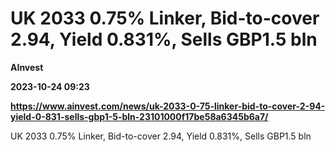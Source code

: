 # UK 2033 0.75% Linker, Bid-to-cover 2.94, Yield 0.831%, Sells GBP1.5 bln
**AInvest**

**2023-10-24 09:23**

**https://www.ainvest.com/news/uk-2033-0-75-linker-bid-to-cover-2-94-yield-0-831-sells-gbp1-5-bln-23101000f17be58a6345b6a7/**

UK 2033 0.75% Linker, Bid-to-cover 2.94, Yield 0.831%, Sells GBP1.5 bln